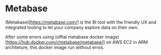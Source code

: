 # Metabase

(Metabase)[https://metabase.com/] is the BI tool with the friendly UX and integrated tooling to let your company explore data on their own.

After some errors using (offial metabase docker image)[https://hub.docker.com/r/metabase/metabase/] on AWS EC2 in ARM architeture, this docker image run without erros.

